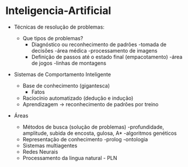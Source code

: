 # Inteligencia-Artificial

- Técnicas de resolução de problemas:
  - Que tipos de problemas?
    - Diagnóstico ou reconhecimento de padrões
        -tomada de decisões
          -área médica
        -processamento de imagens
    - Definição de passos até o estado final (empacotamento)
        -área de jogos
        -linhas de montagens
 
 - Sistemas de Comportamento Inteligente
    - Base de conhecimento (gigantesca)
        - Fatos 
    - Raciocínio automatizado (dedução e indução)
    - Aprendizagem -> reconhecimento de padrões por treino


- Áreas
    - Métodos de busca (solução de problemas)
        -profundidade, amplitude, subida de encosta, gulosa, A*
        -algoritmos genéticos
    - Representação de conhecimento
        -prolog
        -ontologia
    - Sistemas multiagentes
    - Redes Neurais
    - Processamento da lingua natural - PLN
 
